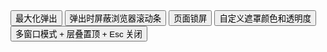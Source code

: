 <div class="layui-btn-container">
  <button type="button" class="layui-btn layui-btn-primary" lay-on="test-more-max">
    最大化弹出
  </button>
  <button type="button" class="layui-btn layui-btn-primary" lay-on="test-more-scrollbar">
    弹出时屏蔽浏览器滚动条
  </button>
  <button type="button" class="layui-btn layui-btn-primary" lay-on="test-more-lockscreen">
    页面锁屏 <span class="layui-badge-dot"></span>
  </button>
  <button type="button" class="layui-btn layui-btn-primary" lay-on="test-more-shade">
    自定义遮罩颜色和透明度
  </button>
  <button type="button" class="layui-btn layui-btn-primary" lay-on="test-more-stack">
    <span class="layui-badge-dot"></span> 多窗口模式 + 层叠置顶 + Esc 关闭
  </button>
</div>

<style>
.class-demo-layer-lockscreen{background: url(https://unpkg.com/outeres@0.0.12/img/wallpaper/001.jpg) #16b777; background-size: cover; color: rgba(255,255,255,1);}
.class-demo-layer-lockscreen .layui-form{position: absolute; top: 50%; left: 50%; width: 300px; transform: translate(-50%, -50%);}
.class-demo-layer-lockscreen .layui-form > div{margin-bottom: 8px;}
.class-demo-layer-pin{width: 100%; height: 38px; padding: 0 8px; background-color: rgba(255,255,255,.8); border: none; border-radius: 3px; box-sizing: border-box;}
.class-demo-layer-lockscreen .layui-input-suffix{pointer-events: auto; background-color: rgba(0,0,0,.5); border-radius: 0 3px 3px 0;}
.class-demo-layer-lockscreen .layui-input-suffix .layui-icon-right{cursor: pointer; color: #fff;}
</style>

<!-- import layui --> 
<script>
layui.use(function(){
  var layer = layui.layer;
  var util = layui.util;
  var form = layui.form;
  var $ = layui.$;

  // 事件
  util.on('lay-on', {
    'test-more-max': function(){
      layer.open({
        type: 1,
        content: '<div style="padding: 16px;">任意 HTML 内容</div>',
        area: ['320px', '195px'], // 初始宽高
        maxmin: true,
        success: function(layero, index){
          layer.full(index); // 最大化
        }
      });
    },
    'test-more-scrollbar': function(){
      layer.open({
        content: '浏览器滚动条已暂时屏蔽，关闭弹层后自动恢复',
        scrollbar: false
      });
    },
    'test-more-lockscreen': function(){
      layer.open({
        type: 1,
        title: false, // 禁用标题栏
        closeBtn: false, // 禁用默认关闭按钮
        area: ['100%', '100%'],
        scrollbar: false, // 暂时屏蔽浏览器滚动条
        anim: -1, // 禁用弹出动画
        isOutAnim: false, // 禁用关闭动画
        id: 'ID-layer-demo-inst',
        skin: 'class-demo-layer-lockscreen', // className
        content: ['<div class="layui-form">',
          '<div class="layui-input-wrap">',
            '<input type="password" class="class-demo-layer-pin" lay-affix="eye">',
            '<div class="layui-input-suffix">',
              '<i class="layui-icon layui-icon-right" id="ID-layer-demo-unlock"></i>',
            '</div>',
          '</div>',
          '<div>输入 111111 后回车，即可退出锁屏示例</div>',
        '</div>'].join(''),
        success: function(layero, index){
          var input = layero.find('input');
          var PASS = '111111';
          
          form.render(); // 表单组件渲染
          input.focus();

          // 点击解锁按钮
          var elemUnlock = layero.find('#ID-layer-demo-unlock');
          elemUnlock.on('click', function(){
            if($.trim(input[0].value) === PASS){
              layer.close(index);
              layer.closeLast('dialog'); // 关闭最新打开的信息框
            } else {
              layer.msg('锁屏密码输入有误', {offset: '16px', anim: 'slideDown'})
              input.focus();
            }
          });

          // 回车
          input.on('keyup', function(e){
            var elem = this;
            var keyCode = e.keyCode;
            if(keyCode === 13){
              elemUnlock.trigger('click');
            }
          });
        }
      })
    },
    'test-more-shade': function(){
      layer.open({
        type: 1,
        content: '<div style="padding: 16px;">任意 HTML 内容</div>',
        area: ['320px', '195px'], // 初始宽高
        shade: [0.9, '#000'],
        shadeClose: true // 点击遮罩区域，关闭弹层
      });
    },
    'test-more-stack': function(){
      var that = this;

      // 多窗口模式 + 层叠置顶 + Esc 关闭
      layer.open({
        type: 1,
        title: '当你选择该窗体时，即会在最顶端',
        area: ['390px', '260px'],
        shade: 0,
        maxmin: true,
        offset: [ // 为了便于演示，此处采用随机坐标
          Math.random()*($(window).height()-300),
          Math.random()*($(window).width()-390)
        ],
        content: '<div style="padding: 16px;">内容标记：'+ new Date().getTime() + '，按 ESC 键可关闭。<br><br>当你的页面有很多很多 layer 窗口，你需要像 Window 窗体那样，点击某个窗口，该窗体就置顶在上面，那么 layer.setTop() 可以来轻松实现。它采用巧妙的逻辑，以使这种置顶的性能达到最优。</div>',   
        btn: ['继续弹出', '全部关闭'], //只是为了演示
        yes: function(){
          $(that).click(); 
        },
        btn2: function(){
          layer.closeAll();
        },
        zIndex: layer.zIndex, // 重点 1 --- 初始设置当前最高层叠顺序，
        success: function(layero, index){
          layer.setTop(layero); // 重点 2 --- 保持选中窗口置顶
          
          // 记录索引，以便按 esc 键关闭。事件见代码最末尾处。
          layer.escIndex = layer.escIndex || [];
          layer.escIndex.unshift(index);
          // 选中当前层时，将当前层索引放置在首位
          layero.on('mousedown', function(){
            var _index = layer.escIndex.indexOf(index);
            if(_index !== -1){
              layer.escIndex.splice(_index, 1); //删除原有索引
            }
            layer.escIndex.unshift(index); //将索引插入到数组首位
          });
        },
        end: function(){
          //更新索引
          if(typeof layer.escIndex === 'object'){
            layer.escIndex.splice(0, 1);
          }
        }
      });
    }
  });

  // 多窗口模式 - esc 键
  $(document).on('keyup', function(e){
    if(e.keyCode === 27){
      layer.close(layer.escIndex ? layer.escIndex[0] : 0);
    }
  });

});
</script>